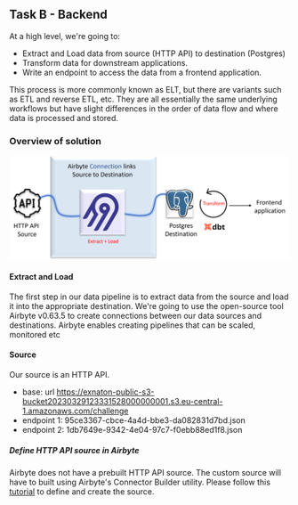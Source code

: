 ## Task B - Backend

At a high level, we're going to:
- Extract and Load data from source (HTTP API) to destination (Postgres)
- Transform data for downstream applications.
- Write an endpoint to access the data from a frontend application.
  
This process is more commonly known as ELT, but there are variants such as ETL and reverse ETL, etc. They are all essentially the same underlying workflows but have slight differences in the order of data flow and where data is processed and stored.

### Overview of solution  

![image info](images/task_b_pipeline.png)  

#### Extract and Load  
The first step in our data pipeline is to extract data from the source and load it into the appropriate destination. We're going to use the open-source tool Airbyte v0.63.5 to create connections between our data sources and destinations. Airbyte enables creating pipelines that can be scaled, monitored etc

#### Source  
Our source is an HTTP API.  
- base: url https://exnaton-public-s3-bucket20230329123331528000000001.s3.eu-central-1.amazonaws.com/challenge
- endpoint 1: 95ce3367-cbce-4a4d-bbe3-da082831d7bd.json
- endpoint 2: 1db7649e-9342-4e04-97c7-f0ebb88ed1f8.json

##### Define HTTP API source in Airbyte  
Airbyte does not have a prebuilt HTTP API source. The custom source will have to built using Airbyte's Connector Builder utility. Please follow this [tutorial](https://docs.airbyte.com/connector-development/connector-builder-ui/tutorial) to define and create the source.

